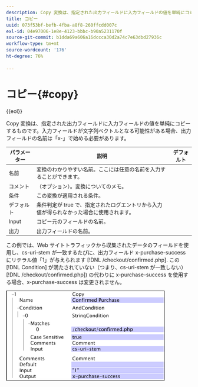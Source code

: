```yaml
---
description: Copy 変換は、指定された出力フィールドに入力フィールドの値を単純にコピーするものです。入力フィールドが文字列ベクトルとなる可能性がある場合、出力フィールドの名前は「x-」で始める必要があります。
title: コピー
uuid: 073f53bf-befb-4fba-a8f8-260ffcdd007c
exl-id: 04e97006-1e8e-4123-bbbc-b90a5231170f
source-git-commit: b1dda69a606a16dccca30d2a74c7e63dbd27936c
workflow-type: tm+mt
source-wordcount: '176'
ht-degree: 76%

---
```


# コピー{#copy}

{{eol}}

Copy 変換は、指定された出力フィールドに入力フィールドの値を単純にコピーするものです。入力フィールドが文字列ベクトルとなる可能性がある場合、出力フィールドの名前は「x-」で始める必要があります。

| パラメーター | 説明 | デフォルト |
|---|---|---|
| 名前 | 変換のわかりやすい名前。ここには任意の名前を入力することができます。 |  |
| コメント | （オプション）。変換についてのメモ。 |  |
| 条件 | この変換が適用される条件。 |  |
| デフォルト | 条件判定が true で、指定されたログエントリから入力値が得られなかった場合に使用されます。 |  |
| Input | コピー元のフィールドの名前。 |  |
| 出力 | 出力フィールドの名前。 |  |

この例では、Web サイトトラフィックから収集されたデータのフィールドを使用し、cs-uri-stem が一致するたびに、出力フィールド x-purchase-success にリテラル値「1」が与えられます [!DNL /checkout/confirmed.php]. この [!DNL Condition] が満たされていない（つまり、cs-uri-stem が一致しない） [!DNL /checkout/confirmed.php]) の代わりに x-purchase-success を使用する場合、x-purchase-success は変更されません。

![](assets/cfg_TransformationType_Copy.png)
